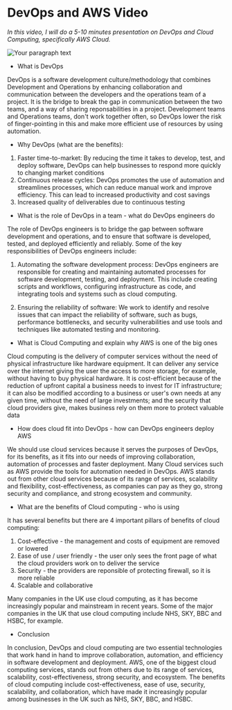 # DevOps and AWS Video

 *In this video, I will do a 5-10 minutes presentation on DevOps and Cloud Computing, specifically AWS Cloud.*
 
![Your paragraph text](https://user-images.githubusercontent.com/129942042/231518852-afcd6111-b1e0-4ae4-9dcd-76226a6ee139.png)

- What is DevOps

DevOps is a software development culture/methodology that  combines Development and Operations by enhancing collaboration and communication between the developers and the operations team of a project. It is the bridge to break the gap in communication between the two teams, and a way of sharing reponsabilities in a project. Development teams and Operations teams, don't work together often, so DevOps lower the risk of finger-pointing in this and make more efficient use of resources by using automation.

- Why DevOps (what are the benefits):

1. Faster time-to-market: By reducing the time it takes to develop, test, and deploy software, DevOps can help businesses to respond more quickly to changing market conditions
2. Continuous release cycles: DevOps promotes the use of automation and streamlines processes, which can reduce manual work and improve efficiency. This can lead to increased productivity and cost savings
3. Increased quality of deliverables due to continuous testing

- What is the role of DevOps in a team - what do DevOps engineers do

The role of DevOps engineers is to bridge the gap between software development and operations, and to ensure that software is developed, tested, and deployed efficiently and reliably. Some of the key responsibilities of DevOps engineers include:

1. Automating the software development process: DevOps engineers are responsible for creating and maintaining automated processes for software development, testing, and deployment. This include creating scripts and workflows, configuring infrastructure as code, and integrating tools and systems such as cloud computing.

2. Ensuring the reliability of software: We work to identify and resolve issues that can impact the reliability of software, such as bugs, performance bottlenecks, and security vulnerabilities and use tools and techniques like automated testing and monitoring.

- What is Cloud Computing and explain why AWS is one of the big ones

Cloud computing is the delivery of computer services without the need of physical infrastructure like hardware equipment. It can deliver any service over the internet giving the user the access to more storage, for example, without having to buy physical hardware. It is cost-efficient because of the reduction of upfront capital a business needs to invest for IT infrastructure; it can also be modified according to a business or user's own needs at any given time, without the need of large investments; and the security that cloud providers give, makes business rely on them more to protect valuable data

- How does cloud fit into DevOps - how can DevOps engineers deploy AWS

We should use cloud services because it serves the purposes of DevOps, for its benefits, as it fits into our needs of improving collaboration, automation of processes and faster deployment. Many Cloud services such as AWS provide the tools for automation needed in DevOps. AWS stands out from other cloud services because of its range of services, scalability and flexibility, cost-effectiveness, as companies can pay as they go, strong security and compliance, and strong ecosystem and community.

- What are the benefits of Cloud computing - who is using

It has several benefits but there are 4 important pillars of benefits of cloud computing:

1. Cost-effective - the management and costs of equipment are removed or lowered
2. Ease of use / user friendly - the user only sees the front page of what the cloud providers work on to deliver the service
3. Security - the providers are reponsible of protecting firewall, so it is more reliable
4. Scalable and collaborative

Many companies in the UK use cloud computing, as it has become increasingly popular and mainstream in recent years. Some of the major companies in the UK that use cloud computing include NHS, SKY, BBC and HSBC, for example.


- Conclusion

In conclusion, DevOps and cloud computing are two essential technologies that work hand in hand to improve collaboration, automation, and efficiency in software development and deployment. AWS, one of the biggest cloud computing services, stands out from others due to its range of services, scalability, cost-effectiveness, strong security, and ecosystem. The benefits of cloud computing include cost-effectiveness, ease of use, security, scalability, and collaboration, which have made it increasingly popular among businesses in the UK such as NHS, SKY, BBC, and HSBC.
